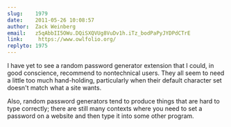 ```yaml
---
slug:    1979
date:    2011-05-26 10:08:57
author:  Zack Weinberg
email:   z5qAbbII5OWu.DQiSXQVUg8VuDv1h.iTz_bodPaPyJYDPdCTrE
link:     https://www.owlfolio.org/
replyto: 1975
---
```


I have yet to see a random password generator extension that I could,
in good conscience, recommend to nontechnical users.  They all seem to
need a little too much hand-holding, particularly when their default
character set doesn't match what a site wants.

Also, random password generators tend to produce things that are hard
to type correctly; there are still many contexts where you need to set
a password on a website and then type it into some other program.
